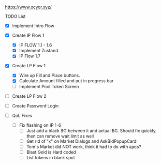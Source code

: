 https://www.ocyor.xyz/

TODO List

- [x] Implement Intro Flow
- [x] Create IP Flow 1
  - [x] IP FLOW 1.1 - 1.6
  - [x] Implement Zustand
  - [x] IP Flow 1.7
- [x] Create LP Flow 1
  - [x] Wire up Fill and Place buttons.
  - [x] Calculate Amount filled and put in progress bar
  - [ ] Implement Pool Token Screen
- [ ] Create LP Flow 2
- [ ] Create Password Login

- [ ] QoL Fixes
  - [ ] Fix flashing on IP 1-6
    - [ ] Just add a black BG between it and actual BG. Should fix quickly, then can remove wait limit as well
    - [ ] Get rid of "x" on Market Dialogs and AskBidPopupCard
    - [ ] Tom's Market did NOT work, think it had to do with apos?
    - [ ] Blast Gold is Hard coded
    - [ ] List tokens in blank spot
